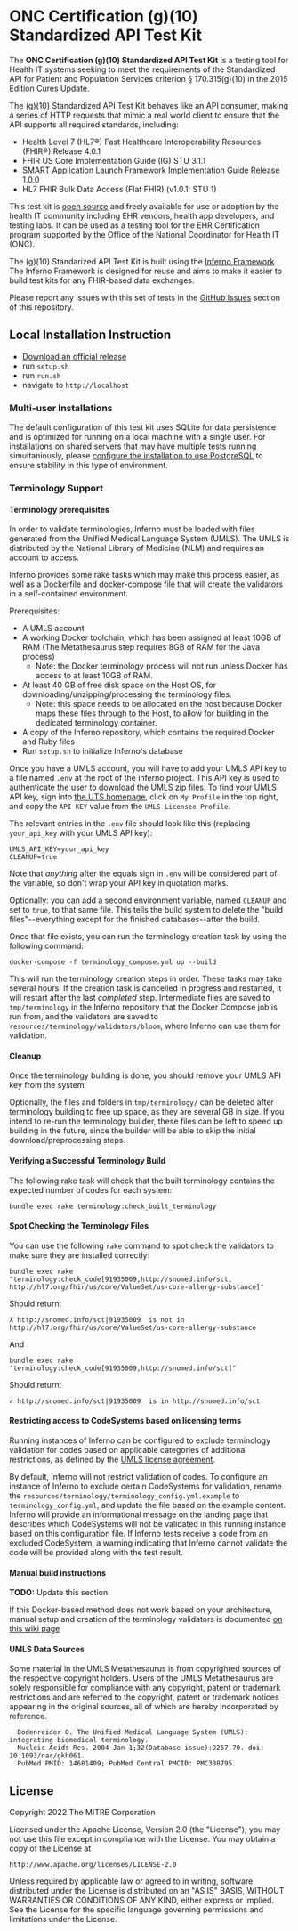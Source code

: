 # ONC Certification (g)(10) Standardized API Test Kit

The **ONC Certification (g)(10) Standardized API Test Kit** is a testing tool
for Health IT systems seeking to meet the requirements of the Standardized API
for Patient and Population Services criterion § 170.315(g)(10) in the 2015
Edition Cures Update.

The (g)(10) Standardized API Test Kit behaves like an API consumer, making a
series of HTTP requests that mimic a real world client to ensure that the API
supports all required standards, including:

* Health Level 7 (HL7®) Fast Healthcare Interoperability Resources (FHIR®) Release 4.0.1
* FHIR US Core Implementation Guide (IG) STU 3.1.1
* SMART Application Launch Framework Implementation Guide Release 1.0.0
* HL7 FHIR Bulk Data Access (Flat FHIR) (v1.0.1: STU 1)

This test kit is [open
source](https://github.com/onc-healthit/onc-certification-g10-test-kit) and
freely available for use or adoption by the health IT community including EHR
vendors, health app developers, and testing labs. It can be used as a testing
tool for the EHR Certification program supported by the Office of the National
Coordinator for Health IT (ONC).

The (g)(10) Standarized API Test Kit is built using the [Inferno
Framework](https://inferno-framework.github.io/inferno-core).  The Inferno
Framework is designed for reuse and aims to make it easier to build test kits
for any FHIR-based data exchanges.

Please report any issues with this set of tests in the [GitHub
Issues](/onc-healthit/onc-certification-g10-test-kit) section of this
repository.


## Local Installation Instruction

- [Download an official
  release](https://github.com/onc-healthit/onc-certification-g10-test-kit/releases)
- run `setup.sh`
- run `run.sh`
- navigate to `http://localhost`

### Multi-user Installations

The default configuration of this test kit uses SQLite for data persistence and
is optimized for running on a local machine with a single user.  For
installations on shared servers that may have multiple tests running
simultaniously, please [configure the installation to use
PostgreSQL](https://inferno-framework.github.io/inferno-core/deployment/database.html#postgresql)
to ensure stability in this type of environment.

### Terminology Support
#### Terminology prerequisites

In order to validate terminologies, Inferno must be loaded with files generated
from the Unified Medical Language System (UMLS).  The UMLS is distributed by the
National Library of Medicine (NLM) and requires an account to access.

Inferno provides some rake tasks which may make this process easier, as well as
a Dockerfile and docker-compose file that will create the validators in a
self-contained environment.

Prerequisites:

* A UMLS account
* A working Docker toolchain, which has been assigned at least 10GB of RAM (The
  Metathesaurus step requires 8GB of RAM for the Java process)
  * Note: the Docker terminology process will not run unless Docker has access
    to at least 10GB of RAM.
* At least 40 GB of free disk space on the Host OS, for
  downloading/unzipping/processing the terminology files.
  * Note: this space needs to be allocated on the host because Docker maps these
    files through to the Host, to allow for building in the dedicated
    terminology container.
* A copy of the Inferno repository, which contains the required Docker and Ruby
  files
* Run `setup.sh` to initialize Inferno's database

Once you have a UMLS account, you will have to add your UMLS API key to a file
named `.env` at the root of the inferno project. This API key is used to
authenticate the user to download the UMLS zip files. To find your UMLS API key,
sign into [the UTS homepage](https://uts.nlm.nih.gov/uts/), click on `My
Profile` in the top right, and copy the `API KEY` value from the `UMLS Licensee
Profile`.

The relevant entries in the `.env` file should look like this (replacing
`your_api_key` with your UMLS API key):

```shell
UMLS_API_KEY=your_api_key
CLEANUP=true
```

Note that _anything_ after the equals sign in `.env` will be considered part of
the variable, so don't wrap your API key in quotation marks.

Optionally: you can add a second environment variable, named `CLEANUP` and set
to `true`, to that same file. This tells the build system to delete the "build
files"--everything except for the finished databases--after the build.

Once that file exists, you can run the terminology creation task by using the
following command:

```shell
docker-compose -f terminology_compose.yml up --build
```

This will run the terminology creation steps in order. These tasks may take
several hours. If the creation task is cancelled in progress and restarted, it
will restart after the last _completed_ step. Intermediate files are saved to
`tmp/terminology` in the Inferno repository that the Docker Compose job is run
from, and the validators are saved to `resources/terminology/validators/bloom`,
where Inferno can use them for validation.

#### Cleanup

Once the terminology building is done, you should remove your UMLS API key from
the system.

Optionally, the files and folders in `tmp/terminology/` can be deleted after
terminology building to free up space, as they are several GB in size. If you
intend to re-run the terminology builder, these files can be left to speed up
building in the future, since the builder will be able to skip the initial
download/preprocessing steps.

#### Verifying a Successful Terminology Build

The following rake task will check that the built terminology contains the
expected number of codes for each system:

```shell
bundle exec rake terminology:check_built_terminology
```

#### Spot Checking the Terminology Files

You can use the following `rake` command to spot check the validators to make
sure they are installed correctly:

```shell
bundle exec rake "terminology:check_code[91935009,http://snomed.info/sct, http://hl7.org/fhir/us/core/ValueSet/us-core-allergy-substance]"
```

Should return:

```
X http://snomed.info/sct|91935009  is not in http://hl7.org/fhir/us/core/ValueSet/us-core-allergy-substance
```

And

```shell
bundle exec rake "terminology:check_code[91935009,http://snomed.info/sct]"
```

Should return:

```
✓ http://snomed.info/sct|91935009  is in http://snomed.info/sct
```

#### Restricting access to CodeSystems based on licensing terms

Running instances of Inferno can be configured to exclude terminology validation
for codes based on applicable categories of additional restrictions, as defined
by the [UMLS license
agreement](https://www.nlm.nih.gov/research/umls/knowledge_sources/metathesaurus/release/license_agreement.html).

By default, Inferno will not restrict validation of codes. To configure an
instance of Inferno to exclude certain CodeSystems for validation, rename the
`resources/terminology/terminology_config.yml.example` to
`terminology_config.yml`, and update the file based on the example content.
Inferno will provide an informational message on the landing page that describes
which CodeSystems will not be validated in this running instance based on this
configuration file.  If Inferno tests receive a code from an excluded
CodeSystem, a warning indicating that Inferno cannot validate the code will be
provided along with the test result.

#### Manual build instructions

**TODO:** Update this section

If this Docker-based method does not work based on your architecture, manual
setup and creation of the terminology validators is documented [on this wiki
page](https://github.com/onc-healthit/inferno/wiki/Installing-Terminology-Validators#building-the-validators-without-docker)

#### UMLS Data Sources

Some material in the UMLS Metathesaurus is from copyrighted sources of the
respective copyright holders. Users of the UMLS Metathesaurus are solely
responsible for compliance with any copyright, patent or trademark restrictions
and are referred to the copyright, patent or trademark notices appearing in the
original sources, all of which are hereby incorporated by reference.

      Bodenreider O. The Unified Medical Language System (UMLS): integrating biomedical terminology.
      Nucleic Acids Res. 2004 Jan 1;32(Database issue):D267-70. doi: 10.1093/nar/gkh061.
      PubMed PMID: 14681409; PubMed Central PMCID: PMC308795.

## License
Copyright 2022 The MITRE Corporation

Licensed under the Apache License, Version 2.0 (the "License"); you may not use
this file except in compliance with the License. You may obtain a copy of the
License at
```
http://www.apache.org/licenses/LICENSE-2.0
```
Unless required by applicable law or agreed to in writing, software distributed
under the License is distributed on an "AS IS" BASIS, WITHOUT WARRANTIES OR
CONDITIONS OF ANY KIND, either express or implied. See the License for the
specific language governing permissions and limitations under the License.
